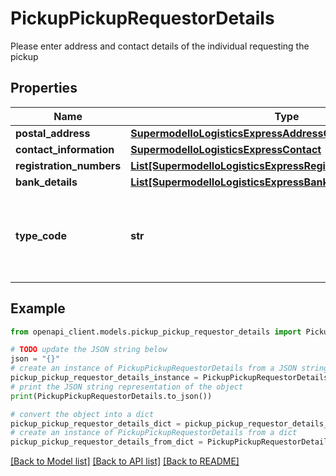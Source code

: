 # PickupPickupRequestorDetails

Please enter address and contact details of the individual requesting the pickup

## Properties

Name | Type | Description | Notes
------------ | ------------- | ------------- | -------------
**postal_address** | [**SupermodelIoLogisticsExpressAddressCreateShipmentRequest**](SupermodelIoLogisticsExpressAddressCreateShipmentRequest.md) |  | 
**contact_information** | [**SupermodelIoLogisticsExpressContact**](SupermodelIoLogisticsExpressContact.md) |  | 
**registration_numbers** | [**List[SupermodelIoLogisticsExpressRegistrationNumbers]**](SupermodelIoLogisticsExpressRegistrationNumbers.md) |  | [optional] 
**bank_details** | [**List[SupermodelIoLogisticsExpressBankDetailsInner]**](SupermodelIoLogisticsExpressBankDetailsInner.md) |  | [optional] 
**type_code** | **str** | Please enter the business party type of the pickup requestor. | [optional] 

## Example

```python
from openapi_client.models.pickup_pickup_requestor_details import PickupPickupRequestorDetails

# TODO update the JSON string below
json = "{}"
# create an instance of PickupPickupRequestorDetails from a JSON string
pickup_pickup_requestor_details_instance = PickupPickupRequestorDetails.from_json(json)
# print the JSON string representation of the object
print(PickupPickupRequestorDetails.to_json())

# convert the object into a dict
pickup_pickup_requestor_details_dict = pickup_pickup_requestor_details_instance.to_dict()
# create an instance of PickupPickupRequestorDetails from a dict
pickup_pickup_requestor_details_from_dict = PickupPickupRequestorDetails.from_dict(pickup_pickup_requestor_details_dict)
```
[[Back to Model list]](../README.md#documentation-for-models) [[Back to API list]](../README.md#documentation-for-api-endpoints) [[Back to README]](../README.md)


